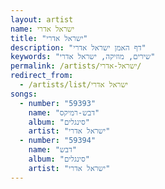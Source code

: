 ```yaml
---
layout: artist
name: ישראל אדרי
title: "ישראל אדרי"
description: "דף האמן ישראל אדרי"
keywords: "שירים, מוזיקה, ישראל אדרי"
permalink: /artists/ישראל-אדרי/
redirect_from:
  - /artists/list/ישראל אדרי
songs:
  - number: "59393"
    name: "דבש-רמיקס"
    album: "סינגלים"
    artist: "ישראל אדרי"
  - number: "59394"
    name: "דבש"
    album: "סינגלים"
    artist: "ישראל אדרי"
---
```

